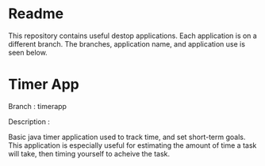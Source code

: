 Readme
===

This repository contains useful destop applications. Each application is on a different branch. The branches, application name, and application use is seen below.


Timer App
===
Branch : timerapp

Description : 

Basic java timer application used to track time, and set short-term goals. This application is especially useful for estimating the amount of time a task will take, then timing yourself to acheive the task.
